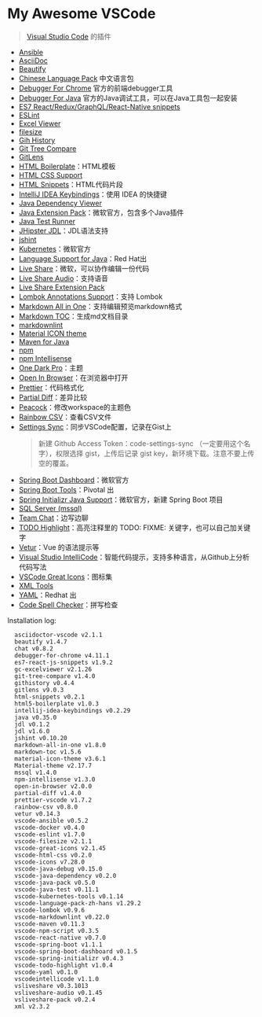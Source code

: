 # My Awesome VSCode

> [Visual Studio Code](https://code.visualstudio.com/) 的插件

- [Ansible](https://marketplace.visualstudio.com/items?itemName=vscoss.vscode-ansible)
- [AsciiDoc](https://marketplace.visualstudio.com/items?itemName=joaompinto.asciidoctor-vscode)
- [Beautify](https://marketplace.visualstudio.com/items?itemName=HookyQR.beautify)
- [Chinese Language Pack](https://marketplace.visualstudio.com/items?itemName=MS-CEINTL.vscode-language-pack-zh-hans) 中文语言包
- [Debugger For Chrome](https://marketplace.visualstudio.com/items?itemName=msjsdiag.debugger-for-chrome) 官方的前端debugger工具
- [Debugger For Java](https://marketplace.visualstudio.com/items?itemName=vscjava.vscode-java-debug) 官方的Java调试工具，可以在Java工具包一起安装
- [ES7 React/Redux/GraphQL/React-Native snippets](https://marketplace.visualstudio.com/items?itemName=dsznajder.es7-react-js-snippets)
- [ESLint](https://marketplace.visualstudio.com/items?itemName=dbaeumer.vscode-eslint)
- [Excel Viewer](https://marketplace.visualstudio.com/items?itemName=GrapeCity.gc-excelviewer)
- [filesize](https://marketplace.visualstudio.com/items?itemName=mkxml.vscode-filesize)
- [Gih History](https://marketplace.visualstudio.com/items?itemName=donjayamanne.githistory)
- [Git Tree Compare](https://marketplace.visualstudio.com/items?itemName=letmaik.git-tree-compare)
- [GitLens](https://marketplace.visualstudio.com/items?itemName=eamodio.gitlens)
- [HTML Boilerplate](https://marketplace.visualstudio.com/items?itemName=sidthesloth.html5-boilerplate)：HTML模板
- [HTML CSS Support](https://marketplace.visualstudio.com/items?itemName=ecmel.vscode-html-css)
- [HTML Snippets](https://marketplace.visualstudio.com/items?itemName=abusaidm.html-snippets)：HTML代码片段
- [IntelliJ IDEA Keybindings](https://marketplace.visualstudio.com/items?itemName=k--kato.intellij-idea-keybindings)：使用 IDEA 的快捷键
- [Java Dependency Viewer](https://marketplace.visualstudio.com/items?itemName=vscjava.vscode-java-dependency)
- [Java Extension Pack](https://marketplace.visualstudio.com/items?itemName=vscjava.vscode-java-pack)：微软官方，包含多个Java插件
- [Java Test Runner](https://marketplace.visualstudio.com/items?itemName=vscjava.vscode-java-test)
- [JHipster JDL](https://marketplace.visualstudio.com/items?itemName=jhipster-ide.jdl)：JDL语法支持
- [jshint](https://marketplace.visualstudio.com/items?itemName=dbaeumer.jshint)
- [Kubernetes](https://marketplace.visualstudio.com/items?itemName=ms-kubernetes-tools.vscode-kubernetes-tools)：微软官方
- [Language Support for Java](https://marketplace.visualstudio.com/items?itemName=redhat.java)：Red Hat出
- [Live Share](https://marketplace.visualstudio.com/items?itemName=MS-vsliveshare.vsliveshare)：微软，可以协作编辑一份代码
- [Live Share Audio](https://marketplace.visualstudio.com/items?itemName=MS-vsliveshare.vsliveshare-audio)：支持语音
- [Live Share Extension Pack](https://marketplace.visualstudio.com/items?itemName=MS-vsliveshare.vsliveshare-pack)
- [Lombok Annotations Support](https://marketplace.visualstudio.com/items?itemName=GabrielBB.vscode-lombok)：支持 Lombok
- [Markdown All in One](https://marketplace.visualstudio.com/items?itemName=yzhang.markdown-all-in-one)：支持编辑预览markdown格式
- [Markdown TOC](https://marketplace.visualstudio.com/items?itemName=AlanWalk.markdown-toc)：生成md文档目录
- [markdownlint](https://marketplace.visualstudio.com/items?itemName=DavidAnson.vscode-markdownlint)
- [Material ICON theme](https://marketplace.visualstudio.com/items?itemName=PKief.material-icon-theme)
- [Maven for Java](https://marketplace.visualstudio.com/items?itemName=vscjava.vscode-maven)
- [npm](https://marketplace.visualstudio.com/items?itemName=eg2.vscode-npm-script)
- [npm Intellisense](https://marketplace.visualstudio.com/items?itemName=christian-kohler.npm-intellisense)
- [One Dark Pro](https://marketplace.visualstudio.com/items?itemName=zhuangtongfa.Material-theme)：主题
- [Open In Browser](https://marketplace.visualstudio.com/items?itemName=techer.open-in-browser)：在浏览器中打开
- [Prettier](https://marketplace.visualstudio.com/items?itemName=esbenp.prettier-vscode)：代码格式化
- [Partial Diff](https://marketplace.visualstudio.com/items?itemName=ryu1kn.partial-diff)：差异比较
- [Peacock](https://marketplace.visualstudio.com/items?itemName=johnpapa.vscode-peacock)：修改workspace的主题色
- [Rainbow CSV](https://marketplace.visualstudio.com/items?itemName=mechatroner.rainbow-csv)：查看CSV文件
- [Settings Sync](https://networkinferno.net/vscode-plugin-settings-sync)：同步VSCode配置，记录在Gist上
  > 新建 Github Access Token：code-settings-sync （一定要用这个名字），权限选择 gist，上传后记录 gist key，新环境下载。注意不要上传空的覆盖。
- [Spring Boot Dashboard](https://marketplace.visualstudio.com/items?itemName=vscjava.vscode-spring-boot-dashboard)：微软官方
- [Spring Boot Tools](https://marketplace.visualstudio.com/items?itemName=Pivotal.vscode-spring-boot)：Pivotal 出
- [Spring Initializr Java Support](https://marketplace.visualstudio.com/items?itemName=vscjava.vscode-spring-initializr)：微软官方，新建 Spring Boot 项目
- [SQL Server (mssql)](https://marketplace.visualstudio.com/items?itemName=ms-mssql.mssql)
- [Team Chat](https://marketplace.visualstudio.com/items?itemName=karigari.chat)：边写边聊
- [TODO Highlight](https://marketplace.visualstudio.com/items?itemName=wayou.vscode-todo-highlight)：高亮注释里的 TODO: FIXME: 关键字，也可以自己加关键字
- [Vetur](https://marketplace.visualstudio.com/items?itemName=octref.vetur)：Vue 的语法提示等
- [Visual Studio IntelliCode](https://marketplace.visualstudio.com/items?itemName=VisualStudioExptTeam.vscodeintellicode)：智能代码提示，支持多种语言，从Github上分析代码写法
- [VSCode Great Icons](https://marketplace.visualstudio.com/items?itemName=emmanuelbeziat.vscode-great-icons)：图标集
- [XML Tools](https://marketplace.visualstudio.com/items?itemName=DotJoshJohnson.xml)
- [YAML](https://marketplace.visualstudio.com/items?itemName=redhat.vscode-yaml)：Redhat 出
- [Code Spell Checker](https://marketplace.visualstudio.com/items?itemName=streetsidesoftware.code-spell-checker)：拼写检查

Installation log:

```log
  asciidoctor-vscode v2.1.1
  beautify v1.4.7
  chat v0.8.2
  debugger-for-chrome v4.11.1
  es7-react-js-snippets v1.9.2
  gc-excelviewer v2.1.26
  git-tree-compare v1.4.0
  githistory v0.4.4
  gitlens v9.0.3
  html-snippets v0.2.1
  html5-boilerplate v1.0.3
  intellij-idea-keybindings v0.2.29
  java v0.35.0
  jdl v0.1.2
  jdl v1.6.0
  jshint v0.10.20
  markdown-all-in-one v1.8.0
  markdown-toc v1.5.6
  material-icon-theme v3.6.1
  Material-theme v2.17.7
  mssql v1.4.0
  npm-intellisense v1.3.0
  open-in-browser v2.0.0
  partial-diff v1.4.0
  prettier-vscode v1.7.2
  rainbow-csv v0.8.0
  vetur v0.14.3
  vscode-ansible v0.5.2
  vscode-docker v0.4.0
  vscode-eslint v1.7.0
  vscode-filesize v2.1.1
  vscode-great-icons v2.1.45
  vscode-html-css v0.2.0
  vscode-icons v7.28.0
  vscode-java-debug v0.15.0
  vscode-java-dependency v0.2.0
  vscode-java-pack v0.5.0
  vscode-java-test v0.11.1
  vscode-kubernetes-tools v0.1.14
  vscode-language-pack-zh-hans v1.29.2
  vscode-lombok v0.9.6
  vscode-markdownlint v0.22.0
  vscode-maven v0.11.3
  vscode-npm-script v0.3.5
  vscode-react-native v0.7.0
  vscode-spring-boot v1.1.1
  vscode-spring-boot-dashboard v0.1.5
  vscode-spring-initializr v0.4.3
  vscode-todo-highlight v1.0.4
  vscode-yaml v0.1.0
  vscodeintellicode v1.1.0
  vsliveshare v0.3.1013
  vsliveshare-audio v0.1.45
  vsliveshare-pack v0.2.4
  xml v2.3.2
```
